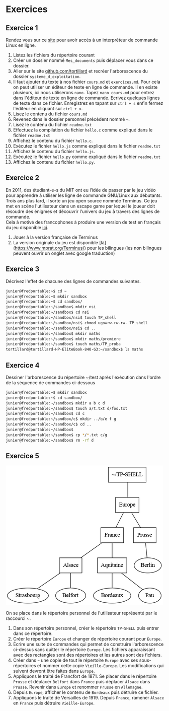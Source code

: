 # Exercices 

## Exercice 1  

Rendez vous sur ce [site](https://bellard.org/jslinux/vm.html?url=alpine-x86.cfg&mem=192) pour avoir accés à un interpréteur de commande Linux en ligne.    

1. Listez les fichiers du répertoire courant 
2. Créer un dossier nommé `Mes_documents` puis déplacer vous dans ce dossier.
3. Aller sur le site [github.com/tortillard](https://github.com/tortillard/nsi/tree/main/premiere) et recréer l'arborescence du dossier `systeme_d_exploitation`. 
4. Il faut ajouter du texte à nos fichier `cours.md` et `exercices.md`. Pour cela on peut utiliser un éditeur de texte en ligne de commande. Il en existe plusieurs, ici nous utiliserons `nano`. Tapez `nano cours.md` pour entrez dans l'éditeur de texte en ligne de commande. Ecrivez quelques lignes de texte dans ce fichier. Enregistrez en tapant sur `ctrl + s` enfin fermez l'éditeur en cliquant sur `ctrl + x`.  
5. Lisez le contenu du fichier `cours.md`
6. Revenez dans le dossier personnel précédent nommé `~`. 
7. Lisez le contenu du fichier `readme.txt` 
8. Effectuez la compilation du fichier `hello.c` comme expliqué dans le fichier `readme.txt`
9. Affichez le contenu du fichier `hello.c`.
10. Exécutez le fichier `hello.js` comme expliqué dans le fichier `readme.txt`
11. Affichez le contenu du fichier `hello.js`.
12. Exécutez le fichier `hello.py` comme expliqué dans le fichier `readme.txt`
13. Affichez le contenu du fichier `hello.py`.


## Exercice 2  
En 2011, des étudiant-e-s du MIT ont eu l’idée de passer par le jeu vidéo pour apprendre à utiliser les ligne de commande GNU/Linux aux débutants. Trois ans plus tard, il sorte un jeu open source nommée Terminus. Ce jeu met en scène l'utilisateur dans un escape game par lequel le joueur doit résoudre des énigmes et découvrir l'univers du jeu à travers des lignes de commande.   
Cela à motivé des francophones à produire une version de test en français du jeu disponible [ici](
https://luffah.xyz/bidules/Terminus/).    

1. Jouer à la version française de Terminus  
2. La version originale du jeu est disponible [là] (https://www.mprat.org/Terminus/) pour les bilingues (les non bilingues peuvent ouvrir un onglet avec google traduction)

## Exercice 3  
Décrivez l'effet de chacune des lignes de commandes suivantes.  

```bash
junier@fredportable:~$ cd ~
junier@fredportable:~$ mkdir sandbox
junier@fredportable:~$ cd sandbox/
junier@fredportable:~/sandbox$ mkdir nsi
junier@fredportable:~/sandbox$ cd nsi 
junier@fredportable:~/sandbox/nsi$ touch TP_shell
junier@fredportable:~/sandbox/nsi$ chmod ugo=rw-rw-rw- TP_shell 
junier@fredportable:~/sandbox/nsi$ cd ..
junier@fredportable:~/sandbox$ mkdir maths
junier@fredportable:~/sandbox$ mkdir maths/premiere
junier@fredportable:~/sandbox$ touch maths/TP_proba
tortillard@tortillard-HP-EliteBook-840-G3:~/sandbox$ ls maths
```

## Exercice 4  
Dessiner l'arborescence du répertoire ~/test après l'exécution dans l'ordre de la séquence de commandes ci-dessous

```bash
junier@fredportable:~$ mkdir sandbox
junier@fredportable:~$ cd sandbox/
junier@fredportable:~/sandbox$ mkdir a b c d
junier@fredportable:~/sandbox$ touch a/t.txt d/foo.txt
junier@fredportable:~/sandbox$ cd c
junier@fredportable:~/sandbox/c$ mkdir ../b/e f g
junier@fredportable:~/sandbox/c$ cd ..
junier@fredportable:~/sandbox$ 
junier@fredportable:~/sandbox$ cp */*.txt c/g
junier@fredportable:~/sandbox$ rm -rf d
```

## Exercice 5  

![graphe europe](img/graphe_europe.png)

On se place dans le répertoire personnel de l'utilisateur représenté par le raccourci ~.

1. Dans son répertoire personnel, créer le répertoire `TP-SHELL` puis entrer dans ce répertoire.
2. Créer le répertoire `Europe` et changer de répertoire courant pour `Europe`.
3. Écrire une suite de commandes qui permet de construire l'arborescence ci-dessus sans quitter le répertoire `Europe`. Les fichiers apparaissant avec des rectangles sont des répertoires et les autres sont des fichiers.
4. Créer dans `~` une copie de tout le répertoire `Europe` avec ses sous-répertoires et nommer cette copie `Vieille-Europe`. Les modifications qui suivent devront être faites dans `Europe`.
5. Appliquons le traité de Francfort de 1871. Se placer dans le répertoire `Prusse` et déplacer `Belfort` dans `France` puis déplacer `Alsace` dans `Prusse`. Revenir dans `Europe` et renommer `Prusse` en `Allemagne`.
6. Depuis `Europe`, afficher le contenu de `Bordeaux` puis détruire ce fichier.
7. Appliquons le traité de Versailles de 1919. Depuis `France`, ramener `Alsace` en `France` puis détruire `Vieille-Europe`.



